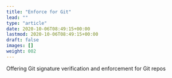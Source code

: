 ```yaml
---
title: "Enforce for Git"
lead: ""
type: "article"
date: 2020-10-06T08:49:15+00:00
lastmod: 2020-10-06T08:49:15+00:00
draft: false
images: []
weight: 002
---
```


Offering Git signature verification and enforcement for Git repos